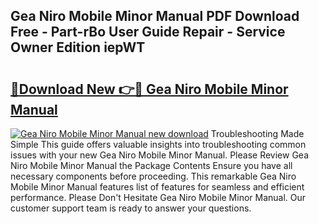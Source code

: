 ## Gea Niro Mobile Minor Manual PDF Download Free - Part-rBo User Guide Repair - Service Owner Edition iepWT

# <h2><a href="http://bc87375.oget.top/?id=Gea+Niro+Mobile+Minor+Manual">🔗Download New 👉🔴 Gea Niro Mobile Minor Manual</a></h2>

[![Gea Niro Mobile Minor Manual new download](https://i.imgur.com/5g1atiW.png)](http://bc87375.oget.top/?id=Gea+Niro+Mobile+Minor+Manual)
Troubleshooting Made Simple This guide offers valuable insights into troubleshooting common issues with your new Gea Niro Mobile Minor Manual. Please Review Gea Niro Mobile Minor Manual the Package Contents Ensure you have all necessary components before proceeding. This remarkable Gea Niro Mobile Minor Manual features list of features for seamless and efficient performance. Please Don't Hesitate Gea Niro Mobile Minor Manual. Our customer support team is ready to answer your questions.
